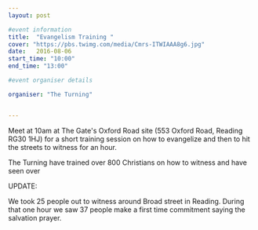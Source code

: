 ```yaml
---
layout: post

#event information
title:  "Evangelism Training "
cover: "https://pbs.twimg.com/media/Cmrs-ITWIAAA8g6.jpg"
date:   2016-08-06
start_time: "10:00"
end_time: "13:00"

#event organiser details

organiser: "The Turning"


---
```


Meet at 10am at The Gate's Oxford Road site (553 Oxford Road, Reading RG30 1HJ) for a short training session on how to evangelize and then to hit the streets to witness for an hour.

The Turning have trained over 800 Christians on how to witness and have seen over

UPDATE:

We took 25 people out to witness around Broad street in Reading. During that one hour we saw 37 people make a first time commitment saying the salvation prayer.
